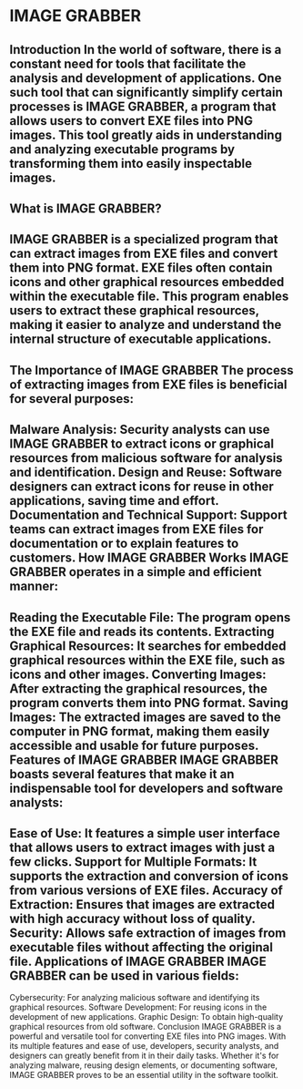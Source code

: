 # IMAGE GRABBER
Introduction
In the world of software, there is a constant need for tools that facilitate the analysis and development of applications. One such tool that can significantly simplify certain processes is IMAGE GRABBER, a program that allows users to convert EXE files into PNG images. This tool greatly aids in understanding and analyzing executable programs by transforming them into easily inspectable images.
---
What is IMAGE GRABBER?
-
IMAGE GRABBER is a specialized program that can extract images from EXE files and convert them into PNG format. EXE files often contain icons and other graphical resources embedded within the executable file. This program enables users to extract these graphical resources, making it easier to analyze and understand the internal structure of executable applications.
--
The Importance of IMAGE GRABBER
The process of extracting images from EXE files is beneficial for several purposes:
---
Malware Analysis: Security analysts can use IMAGE GRABBER to extract icons or graphical resources from malicious software for analysis and identification.
Design and Reuse: Software designers can extract icons for reuse in other applications, saving time and effort.
Documentation and Technical Support: Support teams can extract images from EXE files for documentation or to explain features to customers.
How IMAGE GRABBER Works
IMAGE GRABBER operates in a simple and efficient manner:
---
Reading the Executable File: The program opens the EXE file and reads its contents.
Extracting Graphical Resources: It searches for embedded graphical resources within the EXE file, such as icons and other images.
Converting Images: After extracting the graphical resources, the program converts them into PNG format.
Saving Images: The extracted images are saved to the computer in PNG format, making them easily accessible and usable for future purposes.
Features of IMAGE GRABBER
IMAGE GRABBER boasts several features that make it an indispensable tool for developers and software analysts:
---
Ease of Use: It features a simple user interface that allows users to extract images with just a few clicks.
Support for Multiple Formats: It supports the extraction and conversion of icons from various versions of EXE files.
Accuracy of Extraction: Ensures that images are extracted with high accuracy without loss of quality.
Security: Allows safe extraction of images from executable files without affecting the original file.
Applications of IMAGE GRABBER
IMAGE GRABBER can be used in various fields:
---
Cybersecurity: For analyzing malicious software and identifying its graphical resources.
Software Development: For reusing icons in the development of new applications.
Graphic Design: To obtain high-quality graphical resources from old software.
Conclusion
IMAGE GRABBER is a powerful and versatile tool for converting EXE files into PNG images. With its multiple features and ease of use, developers, security analysts, and designers can greatly benefit from it in their daily tasks. Whether it's for analyzing malware, reusing design elements, or documenting software, IMAGE GRABBER proves to be an essential utility in the software toolkit.






